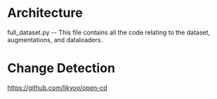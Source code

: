 # Architecture

full_dataset.py -- This file contains all the code relating to the dataset, augmentations, and dataloaders.


# Change Detection
https://github.com/likyoo/open-cd